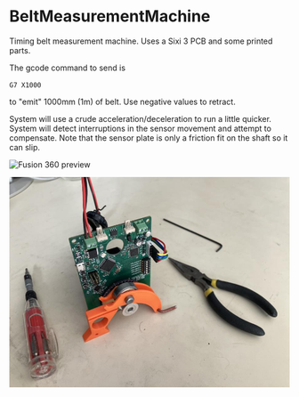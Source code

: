 # BeltMeasurementMachine

Timing belt measurement machine.  Uses a Sixi 3 PCB and some printed parts.

The gcode command to send is
```
G7 X1000
```
to "emit" 1000mm (1m) of belt.  Use negative values to retract.

System will use a crude acceleration/deceleration to run a little quicker.
System will detect interruptions in the sensor movement and attempt to compensate.
Note that the sensor plate is only a friction fit on the shaft so it can slip.

![Fusion 360 preview](image.jpg)

![actual build](IMG_1226.jpg)